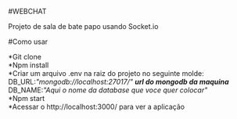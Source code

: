 #WEBCHAT

Projeto de sala de bate papo usando Socket.io

#Como usar

*Git clone<br/>
*Npm install<br/>
*Criar um arquivo .env na raiz do projeto no seguinte molde:</br>
DB_URL:<i>"mongodb://localhost:27017/"</i> ***url do mongodb da maquina***</br>
DB_NAME:<i>"Aqui o nome da database que voce quer colocar"</i></br>
*Npm start <br/>
*Acessar o http://localhost:3000/ para ver a aplicação<br/>
